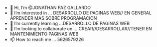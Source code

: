 - 👋 Hi, I’m @JONATHAN PAZ GALLARDO
- 👀 I’m interested in ... DESARROLLO DE PAGINAS WEB// EN GENERAL APRENDER MAS SOBRE PROGRAMACION
- 🌱 I’m currently learning ...DESARROLLO DE PAGINAS WEB
- 💞️ I’m looking to collaborate on ... CREAR//DESARROLLAR//TENER EN MANTENIMIENTO PAGINAS WEB 
- 📫 How to reach me ... 5626579226

